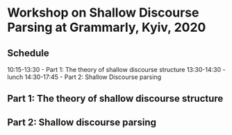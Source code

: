 # Workshop on Shallow Discourse Parsing at Grammarly, Kyiv, 2020

## Schedule

10:15-13:30 - Part 1: The theory of shallow discourse structure
13:30-14:30 - lunch
14:30-17:45 - Part 2: Shallow Discourse parsing

## Part 1: The theory of shallow discourse structure


## Part 2: Shallow discourse parsing

